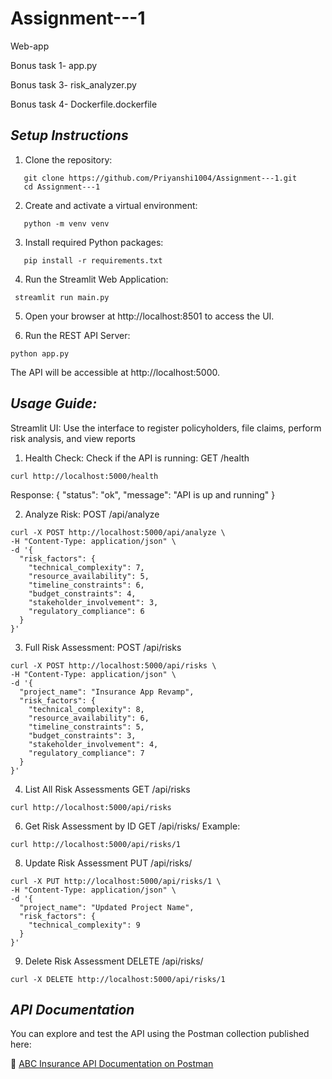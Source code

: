 # Assignment---1
Web-app

Bonus task 1- app.py


Bonus task 3- risk_analyzer.py


Bonus task 4- Dockerfile.dockerfile


## ***Setup Instructions***

1. Clone the repository:
```   
   git clone https://github.com/Priyanshi1004/Assignment---1.git
   cd Assignment---1
```
2. Create and activate a virtual environment:
```   
   python -m venv venv
```
3. Install required Python packages:
```
   pip install -r requirements.txt
```
4. Run the Streamlit Web Application:
  ```   
   streamlit run main.py
  ``` 
5. Open your browser at http://localhost:8501 to access the UI.

6. Run the REST API Server:
  ```   
  python app.py
  ```
The API will be accessible at http://localhost:5000.

## ***Usage Guide:*** 
Streamlit UI: Use the interface to register policyholders, file claims, perform risk analysis, and view reports
1. Health Check: 
Check if the API is running:
GET /health
  ```
  curl http://localhost:5000/health
  ```
Response:
{
  "status": "ok",
  "message": "API is up and running"
}

2. Analyze Risk:
POST /api/analyze
  ```
  curl -X POST http://localhost:5000/api/analyze \
  -H "Content-Type: application/json" \
  -d '{
    "risk_factors": {
      "technical_complexity": 7,
      "resource_availability": 5,
      "timeline_constraints": 6,
      "budget_constraints": 4,
      "stakeholder_involvement": 3,
      "regulatory_compliance": 6
    }
  }'
  ```

3. Full Risk Assessment: 
POST /api/risks
  ```
  curl -X POST http://localhost:5000/api/risks \
  -H "Content-Type: application/json" \
  -d '{
    "project_name": "Insurance App Revamp",
    "risk_factors": {
      "technical_complexity": 8,
      "resource_availability": 6,
      "timeline_constraints": 5,
      "budget_constraints": 3,
      "stakeholder_involvement": 4,
      "regulatory_compliance": 7
    }
  }'
  ```

4. List All Risk Assessments
GET /api/risks
  ```
  curl http://localhost:5000/api/risks
  ```
6. Get Risk Assessment by ID
GET /api/risks/<id>
Example:
  ```
  curl http://localhost:5000/api/risks/1
  ```

8. Update Risk Assessment
PUT /api/risks/<id>
  ```
  curl -X PUT http://localhost:5000/api/risks/1 \
  -H "Content-Type: application/json" \
  -d '{
    "project_name": "Updated Project Name",
    "risk_factors": {
      "technical_complexity": 9
    }
  }'
  ```

9. Delete Risk Assessment
DELETE /api/risks/<id>
  ```
  curl -X DELETE http://localhost:5000/api/risks/1
  ```
## ***API Documentation***

You can explore and test the API using the Postman collection published here:

🔗 [ABC Insurance API Documentation on Postman](https://documenter.getpostman.com/view/45034017/2sB2qWHPj9)

